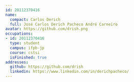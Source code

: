 ```yaml
---
id: 20112370416
name:
  compact: Carlos Derich
  full: José Carlos Derich Pacheco André Carneiro
avatar: https://github.com/drish.png
occupations:
- id: 20112370416
  type: student
  campus: ifpb-jp
  course: cstsi
  isFinished: true
addresses:
  github: https://github.com/drish
  linkedin: https://www.linkedin.com/in/derichpacheco/
---
```

